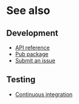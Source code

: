 # See also

## Development
- [API reference](https://pub.dev/documentation/webstorage)
- [Pub package](https://pub.dev/packages/webstorage)
- [Submit an issue](https://github.com/cedx/webstorage.dart/issues)

## Testing
- [Continuous integration](https://github.com/cedx/webstorage.dart/actions)
